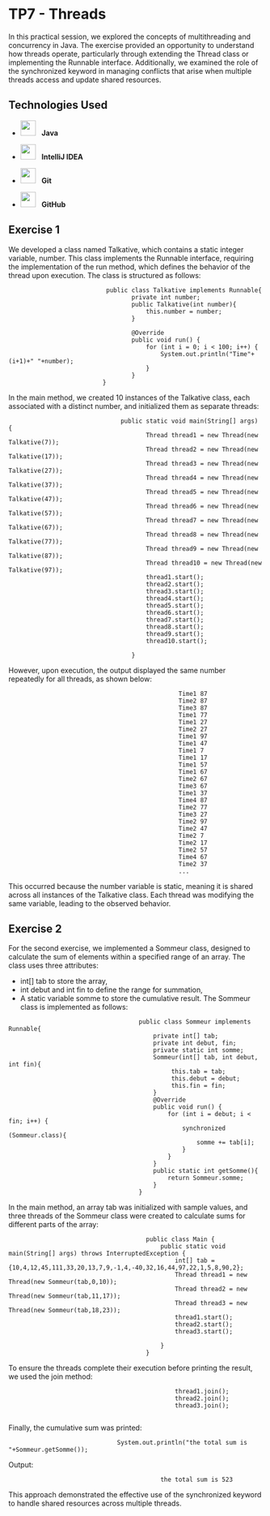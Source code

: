 # TP7 - Threads
In this practical session, we explored the concepts of multithreading and concurrency in Java. The exercise provided an opportunity to understand how threads operate, particularly through extending the Thread class or implementing the Runnable interface. Additionally, we examined the role of the synchronized keyword in managing conflicts that arise when multiple threads access and update shared resources.
## Technologies Used

- <img src="https://upload.wikimedia.org/wikipedia/en/3/30/Java_programming_language_logo.svg" width="30" height="30"/> &nbsp;&nbsp;**Java**
- <img src="https://resources.jetbrains.com/storage/products/company/brand/logos/IntelliJ_IDEA_icon.svg" width="30" height="30"/> &nbsp;&nbsp;**IntelliJ IDEA**

- <img src="https://git-scm.com/images/logos/downloads/Git-Icon-1788C.png" width="30" height="30"/> &nbsp;&nbsp;**Git**
- <img src="https://github.githubassets.com/images/modules/logos_page/GitHub-Mark.png" width="30" height="30"/> &nbsp;&nbsp;**GitHub**
## Exercise 1
We developed a class named Talkative, which contains a static integer variable, number. This class implements the Runnable interface, requiring the implementation of the run method, which defines the behavior of the thread upon execution. The class is structured as follows:

                               public class Talkative implements Runnable{
                                      private int number;
                                      public Talkative(int number){
                                          this.number = number;
                                      }
                                  
                                      @Override
                                      public void run() {
                                          for (int i = 0; i < 100; i++) {
                                              System.out.println("Time"+(i+1)+" "+number);
                                          }
                                      }
                              }
In the main method, we created 10 instances of the Talkative class, each associated with a distinct number, and initialized them as separate threads:

                                   public static void main(String[] args) {
                                          Thread thread1 = new Thread(new Talkative(7));
                                          Thread thread2 = new Thread(new Talkative(17));
                                          Thread thread3 = new Thread(new Talkative(27));
                                          Thread thread4 = new Thread(new Talkative(37));
                                          Thread thread5 = new Thread(new Talkative(47));
                                          Thread thread6 = new Thread(new Talkative(57));
                                          Thread thread7 = new Thread(new Talkative(67));
                                          Thread thread8 = new Thread(new Talkative(77));
                                          Thread thread9 = new Thread(new Talkative(87));
                                          Thread thread10 = new Thread(new Talkative(97));
                                          thread1.start();
                                          thread2.start();
                                          thread3.start();
                                          thread4.start();
                                          thread5.start();
                                          thread6.start();
                                          thread7.start();
                                          thread8.start();
                                          thread9.start();
                                          thread10.start();
                                  
                                      }
However, upon execution, the output displayed the same number repeatedly for all threads, as shown below:
 ```
                                                Time1 87
                                                Time2 87
                                                Time3 87
                                                Time1 77
                                                Time1 27
                                                Time2 27
                                                Time1 97
                                                Time1 47
                                                Time1 7
                                                Time1 17
                                                Time1 57
                                                Time1 67
                                                Time2 67
                                                Time3 67
                                                Time1 37
                                                Time4 87
                                                Time2 77
                                                Time3 27
                                                Time2 97
                                                Time2 47
                                                Time2 7
                                                Time2 17
                                                Time2 57
                                                Time4 67
                                                Time2 37
                                                ...
```





This occurred because the number variable is static, meaning it is shared across all instances of the Talkative class. Each thread was modifying the same variable, leading to the observed behavior.
## Exercise 2
For the second exercise, we implemented a Sommeur class, designed to calculate the sum of elements within a specified range of an array. The class uses three attributes:
- int[] tab to store the array,
- int debut and int fin to define the range for summation,
- A static variable somme to store the cumulative result.
The Sommeur class is implemented as follows:
```
                                    public class Sommeur implements Runnable{
                                        private int[] tab;
                                        private int debut, fin;
                                        private static int somme;
                                        Sommeur(int[] tab, int debut, int fin){
                                             this.tab = tab;
                                             this.debut = debut;
                                             this.fin = fin;
                                        }
                                        @Override
                                        public void run() {
                                            for (int i = debut; i < fin; i++) {
                                                synchronized (Sommeur.class){
                                                    somme += tab[i];
                                                }
                                            }
                                        }
                                        public static int getSomme(){
                                            return Sommeur.somme;
                                        }
                                    }
```
In the main method, an array tab was initialized with sample values, and three threads of the Sommeur class were created to calculate sums for different parts of the array:
```
                                      public class Main {
                                          public static void main(String[] args) throws InterruptedException {
                                              int[] tab = {10,4,12,45,111,33,20,13,7,9,-1,4,-40,32,16,44,97,22,1,5,8,90,2};
                                              Thread thread1 = new Thread(new Sommeur(tab,0,10));
                                              Thread thread2 = new Thread(new Sommeur(tab,11,17));
                                              Thread thread3 = new Thread(new Sommeur(tab,18,23));
                                              thread1.start();
                                              thread2.start();
                                              thread3.start();

                                          }
                                      }
```
To ensure the threads complete their execution before printing the result, we used the join method:
```
                                              thread1.join();
                                              thread2.join();
                                              thread3.join();
                                            
```
Finally, the cumulative sum was printed:
```
                              System.out.println("the total sum is "+Sommeur.getSomme());
```
Output:
```
                                          the total sum is 523
```
This approach demonstrated the effective use of the synchronized keyword to handle shared resources across multiple threads.
